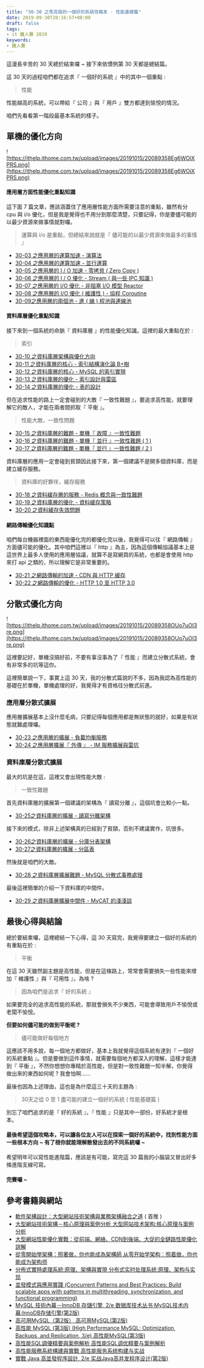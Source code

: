 ```yaml
---
title: "30-30 之馬克版的一個好的系統攻略本 - 性能基礎篇"
date: 2019-09-30T20:16:57+08:00
draft: false
tags:
- it 鐵人賽 2019
keywords:
- 鐵人賽
---
```

 
這漫長辛苦的 30 天總於結束囉 ~ 接下來依慣例第 30 天都是總結篇。

這 30 天的過程咱們都在追求『 一個好的系統 』中的其中一個重點 :

> 性能

性能越高的系統，可以帶給『 公司 』與『 用戶 』雙方都達到愉悅的情況。

咱們先看看第一階段最基本系統的樣子。

## 單機的優化方向

![https://ithelp.ithome.com.tw/upload/images/20191015/20089358Eg6WOiXPRS.png](https://ithelp.ithome.com.tw/upload/images/20191015/20089358Eg6WOiXPRS.png)

#### 應用層方面性能優化重點知識

這下面 7 篇文章，應該涵蓋住了應用層性能方面所需要注意的重點，雖然有分 cpu 與 i/o 優化，但是我是覺得也不用分到那麼清楚，只要記得，你是要儘可能的以最少資源來做事情就對囉。

> 運算與 i/o 是重點，但總結來說就是『 儘可能的以最少資源來做最多的事情 』

* [30-03 之應用層的運算加速 - 演算法](https://mark-lin.com/posts/20190903/)
* [30-04 之應用層的運算加速 - 並行運算](https://mark-lin.com/posts/20190904/)
* [30-05 之應用層的 I / O 加速 - 零拷貝 ( Zero Copy )](https://mark-lin.com/posts/20190905/)
* [30-06 之應用層的 I / O 優化 - Stream ( 與一些 IPC 知識 )](https://mark-lin.com/posts/20190906/)
* [30-07 之應用層的 I/O 優化 - 非阻塞 I/O 模型 Reactor](https://mark-lin.com/posts/20190907/)
* [30-08 之應用層的 I/O 優化 ( 維護性 ) - 協程 Coroutine](https://mark-lin.com/posts/20190908/)
* [30-09之應用層的兩個池 - 進 ( 線 ) 程池與連線池](https://mark-lin.com/posts/20190909/)

#### 資料庫層優化重點知識

接下來到一個系統的命脈『 資料庫層 』的性能優化知識。這裡的最大重點在於 : 

> 索引

* [30-10 之資料庫層架構與優化方向](https://mark-lin.com/posts/20190910/)
* [30-11 之資料庫層的核心 - 索引結構演化論 B+樹](https://mark-lin.com/posts/20190911/)
* [30-12 之資料庫層的核心 - MySQL 的索引實現](https://mark-lin.com/posts/20190912/)
* [30-13 之資料庫層的優化 - 索引設計與雷區](https://mark-lin.com/posts/20190913/)
* [30-14 之資料庫層的優化 - 表的設計](https://mark-lin.com/posts/20190914/)

但在追求性能的路上一定會碰到的大敵『 一致性難題 』，要追求高性能，就要理解它的敵人，才能在兩者間抓取『 平衡 』。

> 性能大敵，一致性問題

* [30-15 之資料庫層的難題 - 單機『 故障 』一致性難題](https://mark-lin.com/posts/20190915/)
* [30-16 之資料庫層的難題 - 單機『 並行 』一致性難題 ( 1 )](https://mark-lin.com/posts/20190916/)
* [30-17 之資料庫層的難題 - 單機『 並行 』一致性難題 ( 2 )](https://mark-lin.com/posts/20190917/)

資料庫層的應用一定會碰到貧頸因此接下來，第一個建議不是開多個資料庫，而是建立緩存服務。

> 資料庫的好夥伴，緩存服務

* [30-18 之資料緩存層的服務 - Redis 概念與一致性難題](https://mark-lin.com/posts/20190918/)
* [30-19 之資料庫層的優化 - 資料緩存策略](https://mark-lin.com/posts/20190919/)
* [30-20 之資料緩存失效問題](https://mark-lin.com/posts/20190920/)

#### 網路傳輸優化知識點

咱們每台機器裡面的東西能優化完的都優化完以後，我覺得可以往『 網路傳輸 』方面儘可能的優化。其中咱們這裡以『 http 』為主，因為這個傳輸協議基本上是這世界上最多人使用的應用層協議，就算不是寫網頁的系統，也都是會使用 http 來打 api 之類的，所以理解它是非常重要的。

* [30-21 之網路傳輸的加速 - CDN 與 HTTP 緩存](https://mark-lin.com/posts/20190921/)
* [30-22 之網路傳輸的優化 - HTTP 1.0 至 HTTP 3.0](https://mark-lin.com/posts/20190922/)

## 分散式優化方向

![https://ithelp.ithome.com.tw/upload/images/20191015/20089358OUo7uOI3re.png](https://ithelp.ithome.com.tw/upload/images/20191015/20089358OUo7uOI3re.png)

這裡要記好，單機沒搞好前，不要有事沒事為了『 性能 』而建立分散式系統，會有非常多的坑等這你。

這裡簡單說一下，事實上這 30 天，我的分散式篇說的不多，因為我認為高性能的基礎在於單機，單機處理的好，我覺得才有資格往分散式前進。

### 應用層分散式擴展

應用層擴展基本上沒什麼毛病，只要記得每個應用都是無狀態的就好，如果是有狀態就難處理囉。

* [30-23 之應用層的擴展 - 負載均衡服務](https://mark-lin.com/posts/20190923/)
* [30-24 之應用層擴展『 外傳 』 - IM 服務擴展與雷坑](https://mark-lin.com/posts/20190924/)

### 資料庫層分散式擴展

最大的坑是在這，這裡又會出現性能大敵 : 

> 一致性難題

首先資料庫層的擴展第一個建議的架構為『 讀寫分離 』，這個坑會比較小一點。

* [30-25之資料庫層的擴展 - 讀寫分離架構](https://mark-lin.com/posts/20190925/)

接下來的模式，除非上述架構真的已經到了貧頸，否則不建議實作，坑很多。

* [30-26之資料庫層的擴展 - 分庫分表架構](https://mark-lin.com/posts/20190926/)
* [30-27之資料庫層的擴展 - 分區表](https://mark-lin.com/posts/20190927/)

然後就是咱們的大敵。

* [30-28 之資料庫層擴展難題 - MySQL 分散式事務處理](https://mark-lin.com/posts/20190928/)

最後這裡簡單的介紹一下資料庫的中間件。

* [30-29 之資料庫層擴展中間件 - MyCAT 的淺淺談](https://mark-lin.com/posts/20190929/)

## 最後心得與結論

總於要結束囉，這裡總結一下心得，這 30 天寫完，我覺得要建立一個好的系統的有重點在於 :

> 平衡

在這 30 天雖然副主題是高性能，但是在這條路上，常常會需要損失一些性能來增加『 維護性 』與『 可用性 』，為啥 ? 

> 因為咱們是追求『 好的系統 』

如果要完全的追求高性能的系統，那就會損失不少東西，可能會導致用戶不愉悅或老闆不愉悅。

**但要如何儘可能的做到平衡呢 ?**

> 儘可能做好每個地方

這應該不用多說，每一個地方都做好，基本上我就覺得這個系統有達到『 一個好的系統重點 』。但是要做到這件事情，就需要每個地方都深入的理解，這樣才能達到『 平衡 』，不然你想想你專精於高性能，但是對一致性難題一知半解，你覺得做出來的東西如何呢 ? 我會怕啊……

最後也因為上述理由，這也是為什麼這三十天的主題為 : 

> 30天之從 0 至 1 盡可能的建立一個好的系統 ( 性能基礎篇 )

別忘了咱們追求的是『 好的系統 』，『 性能 』只是其中一部份，好系統才是根本。

#### 最後希望這個攻略本，可以讓各位友人可以在探索一個好的系統中，找到性能方面一些根本方向 ~ 有了根你就能理解散發出去的不同系統囉  ~

希望明年可以寫性能進階篇，應該是有可能，寫完這 30 篇我的小腦袋又冒出好多條進階支線可寫。

#### 完賽囉 ~

## 參考書籍與網站

* [軟件架構設計：大型網站技術架構與業務架構融合之道](https://www.tenlong.com.tw/products/9787121356032?list_name=lv) ( 首推 )
* [大型網站技術架構－核心原理與案例分析 大型网站技术架构:核心原理与案例分析](https://www.tenlong.com.tw/products/9787121212000)
* [大型網站性能優化實戰：從前端、網絡、CDN到後端、大促的全鏈路性能優化詳解](https://www.tenlong.com.tw/products/9787121350023)
* [從零開始學架構：照著做，你也能成為架構師 从零开始学架构：照着做，你也能成为架构师](https://www.tenlong.com.tw/products/9787121347917?list_name=p-b-zh_cn)
* [分佈式實時處理系統:原理、架構與實現 分布式实时处理系统:原理、架构与实现](https://www.tenlong.com.tw/products/9787111539964)
* [並發模式與應用實踐 (Concurrent Patterns and Best Practices: Build scalable apps with patterns in multithreading, synchronization, and functional programming)](https://www.tenlong.com.tw/products/9787111625063?list_name=srh)
* [MySQL 技術內幕－InnoDB 存儲引擎, 2/e 数据库技术丛书·MySQL技术内幕:InnoDB存储引擎(第2版)](https://www.tenlong.com.tw/products/9787111422068?list_name=srh)
* [高可用MySQL（第2版） 高可用MySQL(第2版)](https://www.tenlong.com.tw/products/9787121266881?list_name=srh)
* [高性能 MySQL (第3版) (High Performance MySQL: Optimization, Backups, and Replication, 3/e) 高性能MySQL(第3版)](https://www.tenlong.com.tw/products/9787121198854)
* [高性能SQL調優精要與案例解析 高性能SQL调优精要与案例解析](https://www.tenlong.com.tw/products/9787121323621)
* [高性能服務系統構建與實戰 高性能服务系统构建与实战](https://www.tenlong.com.tw/products/9787121315091)
* [實戰 Java 高並發程序設計, 2/e 实战Java高并发程序设计(第2版)](https://www.tenlong.com.tw/products/9787121350030)
